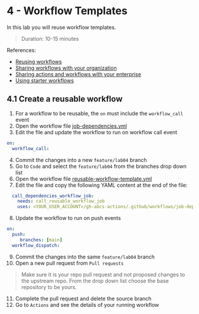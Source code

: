 # 4 - Workflow Templates
In this lab you will reuse workflow templates.
> Duration: 10-15 minutes

References:
- [Reusing workflows](https://docs.github.com/en/actions/using-workflows/reusing-workflows)
- [Sharing workflows with your organization](https://docs.github.com/en/actions/using-workflows/sharing-workflows-secrets-and-runners-with-your-organization)
- [Sharing actions and workflows with your enterprise](https://docs.github.com/en/enterprise-cloud@latest/actions/creating-actions/sharing-actions-and-workflows-with-your-enterprise)
- [Using starter workflows](https://docs.github.com/en/actions/using-workflows/advanced-workflow-features#using-starter-workflows)

## 4.1 Create a reusable workflow

1. For a workflow to be reusable, the `on` must include the `workflow_call` event
2. Open the workflow file [job-dependencies.yml](/.github/workflows/job-dependencies.yml)
3. Edit the file and update the workflow to run on workflow call event
```YAML
on:
  workflow_call:
```
4. Commit the changes into a new `feature/lab04` branch
5. Go to `Code` and select the `feature/lab04` from the branches drop down list
6. Open the workflow file [reusable-workflow-template.yml](/.github/workflows/reusable-workflow-template.yml)
7. Edit the file and copy the following YAML content at the end of the file:
```YAML
  call_dependencies_workflow_job:
    needs: call_reusable_workflow_job
    uses: <YOUR_USER_ACCOUNT>/gh-abcs-actions/.github/workflows/job-dependencies.yml@main
```
8. Update the workflow to run on push events
```YAML
on:
  push:
     branches: [main]
  workflow_dispatch:    
```
9. Commit the changes into the same `feature/lab04` branch
10. Open a new pull request from `Pull requests`
> Make sure it is your repo pull request and not proposed changes to the upstream repo. From the drop down list choose the base repository to be yours.
11. Complete the pull request and delete the source branch
12. Go to `Actions` and see the details of your running workflow
